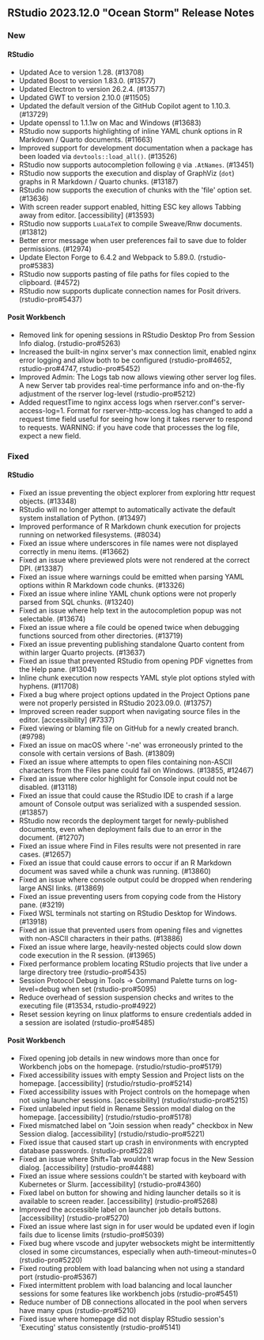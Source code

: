 ## RStudio 2023.12.0 "Ocean Storm" Release Notes

### New
#### RStudio
- Updated Ace to version 1.28. (#13708)
- Updated Boost to version 1.83.0. (#13577)
- Updated Electron to version 26.2.4. (#13577)
- Updated GWT to version 2.10.0 (#11505)
- Updated the default version of the GitHub Copilot agent to 1.10.3. (#13729)
- Update openssl to 1.1.1w on Mac and Windows (#13683)
- RStudio now supports highlighting of inline YAML chunk options in R Markdown / Quarto documents. (#11663)
- Improved support for development documentation when a package has been loaded via `devtools::load_all()`. (#13526)
- RStudio now supports autocompletion following `@` via `.AtNames`. (#13451)
- RStudio now supports the execution and display of GraphViz (`dot`) graphs in R Markdown / Quarto chunks. (#13187)
- RStudio now supports the execution of chunks with the 'file' option set. (#13636)
- With screen reader support enabled, hitting ESC key allows Tabbing away from editor. [accessibility] (#13593)
- RStudio now supports `LuaLaTeX` to compile Sweave/Rnw documents. (#13812)
- Better error message when user preferences fail to save due to folder permissions. (#12974)
- Update Electon Forge to 6.4.2 and Webpack to 5.89.0. (rstudio-pro#5383)
- RStudio now supports pasting of file paths for files copied to the clipboard. (#4572)
- RStudio now supports duplicate connection names for Posit drivers. (rstudio-pro#5437)

#### Posit Workbench
- Removed link for opening sessions in RStudio Desktop Pro from Session Info dialog. (rstudio-pro#5263)
- Increased the built-in nginx server's max connection limit, enabled nginx error logging and allow both to be configured (rstudio-pro#4652, rstudio-pro#4747, rstudio-pro#5452)
- Improved Admin: The Logs tab now allows viewing other server log files. A new Server tab provides real-time performance info and on-the-fly adjustment of the rserver log-level (rstudio-pro#5212)
- Added requestTime to nginx access logs when rserver.conf's server-access-log=1. Format for rserver-http-access.log has changed to add a request time field useful for seeing how long it takes rserver to respond to requests. WARNING: if you have code that processes the log file, expect a new field.

### Fixed
#### RStudio
- Fixed an issue preventing the object explorer from exploring httr request objects. (#13348)
- RStudio will no longer attempt to automatically activate the default system installation of Python. (#13497)
- Improved performance of R Markdown chunk execution for projects running on networked filesystems. (#8034)
- Fixed an issue where underscores in file names were not displayed correctly in menu items. (#13662)
- Fixed an issue where previewed plots were not rendered at the correct DPI. (#13387)
- Fixed an issue where warnings could be emitted when parsing YAML options within R Markdown code chunks. (#13326)
- Fixed an issue where inline YAML chunk options were not properly parsed from SQL chunks. (#13240)
- Fixed an issue where help text in the autocompletion popup was not selectable. (#13674)
- Fixed an issue where a file could be opened twice when debugging functions sourced from other directories. (#13719)
- Fixed an issue preventing publishing standalone Quarto content from within larger Quarto projects. (#13637)
- Fixed an issue that prevented RStudio from opening PDF vignettes from the Help pane. (#13041)
- Inline chunk execution now respects YAML style plot options styled with hyphens. (#11708)
- Fixed a bug where project options updated in the Project Options pane were not properly persisted in RStudio 2023.09.0. (#13757)
- Improved screen reader support when navigating source files in the editor. [accessibility] (#7337)
- Fixed viewing or blaming file on GitHub for a newly created branch. (#9798)
- Fixed an issue on macOS where '-ne' was erroneously printed to the console with certain versions of Bash. (#13809)
- Fixed an issue where attempts to open files containing non-ASCII characters from the Files pane could fail on Windows. (#13855, #12467)
- Fixed an issue where color highlight for Console input could not be disabled. (#13118)
- Fixed an issue that could cause the RStudio IDE to crash if a large amount of Console output was serialized with a suspended session. (#13857)
- RStudio now records the deployment target for newly-published documents, even when deployment fails due to an error in the document. (#12707)
- Fixed an issue where Find in Files results were not presented in rare cases. (#12657)
- Fixed an issue that could cause errors to occur if an R Markdown document was saved while a chunk was running. (#13860)
- Fixed an issue where console output could be dropped when rendering large ANSI links. (#13869)
- Fixed an issue preventing users from copying code from the History pane. (#3219)
- Fixed WSL terminals not starting on RStudio Desktop for Windows. (#13918)
- Fixed an issue that prevented users from opening files and vignettes with non-ASCII characters in their paths. (#13886)
- Fixed an issue where large, heavily-nested objects could slow down code execution in the R session. (#13965)
- Fixed performance problem locating RStudio projects that live under a large directory tree (rstudio-pro#5435)
- Session Protocol Debug in Tools -> Command Palette turns on log-level=debug when set (rstudio-pro#5095)
- Reduce overhead of session suspension checks and writes to the executing file (#13534, rstudio-pro#4922)
- Reset session keyring on linux platforms to ensure credentials added in a session are isolated (rstudio-pro#5485)

#### Posit Workbench
- Fixed opening job details in new windows more than once for Workbench jobs on the homepage. (rstudio/rstudio-pro#5179)
- Fixed accessibility issues with empty Session and Project lists on the homepage. [accessibility] (rstudio/rstudio-pro#5214)
- Fixed accessibility issues with Project controls on the homepage when not using launcher sessions. [accessibility] (rstudio/rstudio-pro#5215)
- Fixed unlabeled input field in Rename Session modal dialog on the homepage. [accessibility] (rstudio/rstudio-pro#5178)
- Fixed mismatched label on "Join session when ready" checkbox in New Session dialog. [accessibility] (rstudio/rstudio-pro#5221)
- Fixed issue that caused start up crash in environments with encrypted database passwords. (rstudio-pro#5228)
- Fixed an issue where Shift+Tab wouldn't wrap focus in the New Session dialog. [accessibility] (rstudio-pro#4488)
- Fixed an issue where sessions couldn't be started with keyboard with Kubernetes or Slurm. [accessibility] (rstudio-pro#4360)
- Fixed label on button for showing and hiding launcher details so it is available to screen reader. [accessibility] (rstudio-pro#5268)
- Improved the accessible label on launcher job details buttons. [accessibility] (rstudio-pro#5270)
- Fixed an issue where last sign in for user would be updated even if login fails due to license limits (rstudio-pro#5039)
- Fixed bug where vscode and jupyter websockets might be intermittently closed in some circumstances, especially when auth-timeout-minutes=0 (rstudio-pro#5220)
- Fixed routing problem with load balancing when not using a standard port (rstudio-pro#5367)
- Fixed intermittent problem with load balancing and local launcher sessions for some features like workbench jobs (rstudio-pro#5451)
- Reduce number of DB connections allocated in the pool when servers have many cpus (rstudio-pro#5210)
- Fixed issue where homepage did not display RStudio session's 'Executing' status consistently (rstudio-pro#5141)
